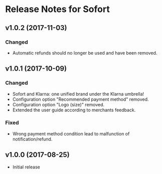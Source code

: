 # Release Notes for Sofort

## v1.0.2 (2017-11-03)

### Changed

- Automatic refunds should no longer be used and have been removed.

## v1.0.1 (2017-10-09)

### Changed

- Sofort and Klarna: one unified brand under the Klarna umbrella!
- Configuration option "Recommended payment method" removed.
- Configuration option "Logo (size)" removed.
- Extended the user guide according to merchants feedback.

### Fixed

- Wrong payment method condition lead to malfunction of notification/refund.

## v1.0.0 (2017-08-25)

- Initial release